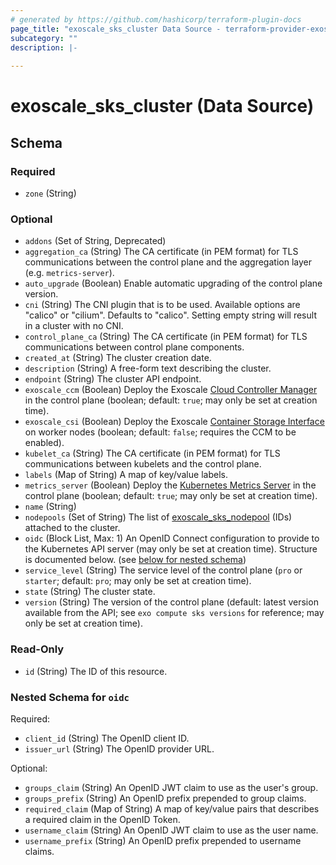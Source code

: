 ```yaml
---
# generated by https://github.com/hashicorp/terraform-plugin-docs
page_title: "exoscale_sks_cluster Data Source - terraform-provider-exoscale"
subcategory: ""
description: |-
  
---
```


# exoscale_sks_cluster (Data Source)





<!-- schema generated by tfplugindocs -->
## Schema

### Required

- `zone` (String)

### Optional

- `addons` (Set of String, Deprecated)
- `aggregation_ca` (String) The CA certificate (in PEM format) for TLS communications between the control plane and the aggregation layer (e.g. `metrics-server`).
- `auto_upgrade` (Boolean) Enable automatic upgrading of the control plane version.
- `cni` (String) The CNI plugin that is to be used. Available options are "calico" or "cilium". Defaults to "calico". Setting empty string will result in a cluster with no CNI.
- `control_plane_ca` (String) The CA certificate (in PEM format) for TLS communications between control plane components.
- `created_at` (String) The cluster creation date.
- `description` (String) A free-form text describing the cluster.
- `endpoint` (String) The cluster API endpoint.
- `exoscale_ccm` (Boolean) Deploy the Exoscale [Cloud Controller Manager](https://github.com/exoscale/exoscale-cloud-controller-manager/) in the control plane (boolean; default: `true`; may only be set at creation time).
- `exoscale_csi` (Boolean) Deploy the Exoscale [Container Storage Interface](https://github.com/exoscale/exoscale-csi-driver/) on worker nodes (boolean; default: `false`; requires the CCM to be enabled).
- `kubelet_ca` (String) The CA certificate (in PEM format) for TLS communications between kubelets and the control plane.
- `labels` (Map of String) A map of key/value labels.
- `metrics_server` (Boolean) Deploy the [Kubernetes Metrics Server](https://github.com/kubernetes-sigs/metrics-server/) in the control plane (boolean; default: `true`; may only be set at creation time).
- `name` (String)
- `nodepools` (Set of String) The list of [exoscale_sks_nodepool](./sks_nodepool.md) (IDs) attached to the cluster.
- `oidc` (Block List, Max: 1) An OpenID Connect configuration to provide to the Kubernetes API server (may only be set at creation time). Structure is documented below. (see [below for nested schema](#nestedblock--oidc))
- `service_level` (String) The service level of the control plane (`pro` or `starter`; default: `pro`; may only be set at creation time).
- `state` (String) The cluster state.
- `version` (String) The version of the control plane (default: latest version available from the API; see `exo compute sks versions` for reference; may only be set at creation time).

### Read-Only

- `id` (String) The ID of this resource.

<a id="nestedblock--oidc"></a>
### Nested Schema for `oidc`

Required:

- `client_id` (String) The OpenID client ID.
- `issuer_url` (String) The OpenID provider URL.

Optional:

- `groups_claim` (String) An OpenID JWT claim to use as the user's group.
- `groups_prefix` (String) An OpenID prefix prepended to group claims.
- `required_claim` (Map of String) A map of key/value pairs that describes a required claim in the OpenID Token.
- `username_claim` (String) An OpenID JWT claim to use as the user name.
- `username_prefix` (String) An OpenID prefix prepended to username claims.


